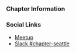 ### Chapter Information


### Social Links

* [Meetup](https://www.meetup.com/OWASP-Seattle-Chapter/)
* [Slack #chapter-seattle](https://owasp.slack.com/archives/C04UWLACF/)
